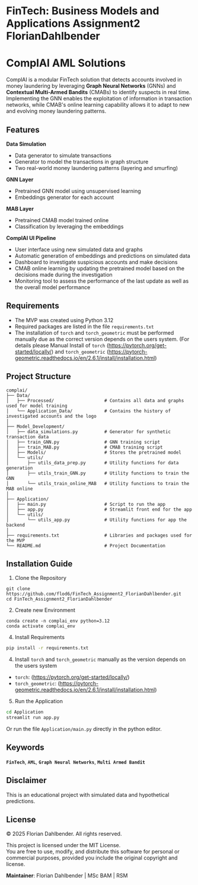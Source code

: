 # FinTech: Business Models and Applications Assignment2 FlorianDahlbender

# ComplAI AML Solutions
ComplAI is a modular FinTech solution that detects accounts involved in money laundering by leveraging **Graph Neural Networks** (GNNs) and **Contextual Multi-Armed Bandits** (CMABs) to identify suspects in real time. Implementing the GNN enables the exploitation of information in transaction networks, while CMAB's online learning capability allows it to adapt to new and evolving money laundering patterns. 

## Features

**Data Simulation**
- Data generator to simulate transactions
- Generator to model the transactions in graph structure
- Two real-world money laundering patterns (layering and smurfing)

**GNN Layer**
- Pretrained GNN model using unsupervised learning
- Embeddings generator for each account

**MAB Layer**
- Pretrained CMAB model trained online
- Classification by leveraging the embeddings

**ComplAI UI Pipeline**
- User interface using new simulated data and graphs
- Automatic generation of embeddings and predictions on simulated data
- Dashboard to investigate suspicious accounts and make decisions
- CMAB online learning by updating the pretrained model based on the decisions made during the investigation
- Monitoring tool to assess the performance of the last update as well as the overall model performance

## Requirements
- The MVP was created using Python 3.12
- Required packages are listed in the file `requirements.txt`
- The installation of `torch` and `torch_geometric` must be performed manually due as the correct version depends on the users system. (For details please Manual Install of `torch` (https://pytorch.org/get-started/locally/) and `torch_geometric` (https://pytorch-geometric.readthedocs.io/en/2.6.1/install/installation.html)


## Project Structure
```
complai/
├── Data/                      
│   ├── Processed/                   # Contains all data and graphs used for model training
│   └── Application_Data/            # Contains the history of investigated accounts and the logo
│ 
├── Model_Development/          
│   ├── data_simulations.py          # Generator for synthetic transaction data
│   ├── train_GNN.py                 # GNN training script
│   ├── train_MAB.py                 # CMAB training script
│   ├── Models/                      # Stores the pretrained model
│   └── utils/
│       ├── utils_data_prep.py       # Utility functions for data generation
│       ├── utils_train_GNN.py       # Utility functions to train the GNN
│       └── utils_train_online_MAB   # Utility functions to train the MAB online
│
├── Application/
│   ├── main.py                      # Script to run the app
│   ├── app.py                       # Streamlit front end for the app
│   └── utils/                 
│       └── utils_app.py             # Utility functions for app the backend
│
├── requirements.txt                 # Libraries and packages used for the MVP
└── README.md                        # Project Documentation
```

## Installation Guide

1. Clone the Repository
```
git clone https://github.com/flod6/FinTech_Assignment2_FlorianDahlbender.git
cd FinTech_Assignment2_FlorianDahlbender
```

2. Create new Environment
```
conda create -n complai_env python=3.12
conda activate complai_env
```


4. Install Requirements
```bash
pip install -r requirements.txt
```

4. Install `torch` and `torch_geometric` manually as the version depends on the users system
- `torch`: (https://pytorch.org/get-started/locally/)
- `torch_geometric`: (https://pytorch-geometric.readthedocs.io/en/2.6.1/install/installation.html)

5. Run the Application
```bash
cd Application
streamlit run app.py
```
Or run the file `Application/main.py` directly in the python editor. 

## Keywords
**`FinTech`**, **`AML`**, **`Graph Neural Networks`**, **`Multi Armed Bandit`**


## Disclaimer
This is an educational project with simulated data and hypothetical predictions. 

## License 
© 2025 Florian Dahlbender. All rights reserved.

This project is licensed under the MIT License.  
You are free to use, modify, and distribute this software for personal or commercial purposes, provided you include the original copyright and license. 

**Maintainer**: Florian Dahlbender | MSc BAM | RSM


   


